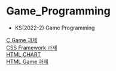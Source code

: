 # Game_Programming
* KS(2022-2) Game Programming     
      
[C Game 과제](https://github.com/seong2517/Game_Programming/tree/main/c_upgrade_game(1012))     
[CSS Framework 과제](https://github.com/seong2517/Game_Programming/tree/main/css_framework)     
[HTML CHART](https://github.com/seong2517/Game_Programming/tree/main/html_chart(1109))    
[HTML Game 과제](https://github.com/seong2517/Game_Programming/tree/main/html_game(1116))
